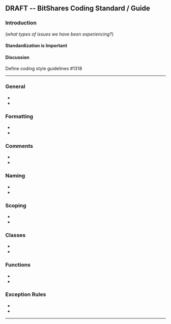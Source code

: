 ## DRAFT -- BitShares Coding Standard / Guide

### Introduction
(*what types of issues we have been experiencing?*)

#### Standardization is Important

#### Discussion

Define coding style guidelines #1318

***

### General 
- 
- 


### Formatting
- 
- 


### Comments
- 
- 

### Naming
- 
- 


### Scoping
- 
- 


### Classes
- 
- 


### Functions
- 
- 

### Exception Rules 
- 
- 


*************




